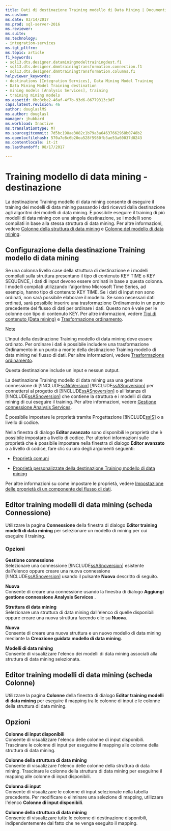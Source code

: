 ```yaml
---
title: Dati di destinazione Training modello di Data Mining | Documenti Microsoft
ms.custom: 
ms.date: 03/14/2017
ms.prod: sql-server-2016
ms.reviewer: 
ms.suite: 
ms.technology:
- integration-services
ms.tgt_pltfrm: 
ms.topic: article
f1_keywords:
- sql13.dts.designer.dataminingmodeltrainingdest.f1
- sql13.dts.designer.dmmtrainingtransformation.connection.f1
- sql13.dts.designer.dmmtrainingtransformation.columns.f1
helpviewer_keywords:
- destinations [Integration Services], Data Mining Model Training
- Data Mining Model Training destination
- mining models [Analysis Services], training
- training mining models
ms.assetid: 6bc8cbe2-46af-4f7b-93d6-86779313c9d7
caps.latest.revision: 46
author: douglaslMS
ms.author: douglasl
manager: jhubbard
ms.workload: Inactive
ms.translationtype: MT
ms.sourcegitcommit: 7d5bc198ae3082c1b79a3a64637662968b0748b2
ms.openlocfilehash: 570a7e8c6b20ea528f5980fb3ae53a60037d0243
ms.contentlocale: it-it
ms.lasthandoff: 08/17/2017

---
```

# <a name="data-mining-model-training-destination"></a>Training modello di data mining - destinazione
  La destinazione Training modello di data mining consente di eseguire il training dei modelli di data mining passando i dati ricevuti dalla destinazione agli algoritmi dei modelli di data mining. È possibile eseguire il training di più modelli di data mining con una singola destinazione, se i modelli sono compilati in base alla stessa struttura di data mining. Per altre informazioni, vedere [Colonne della struttura di data mining](../../analysis-services/data-mining/mining-structure-columns.md) e [Colonne del modello di data mining](../../analysis-services/data-mining/mining-model-columns.md).  
  
## <a name="configuration-of-the-data-mining-model-training-destination"></a>Configurazione della destinazione Training modello di data mining  
 Se una colonna livello case della struttura di destinazione e i modelli compilati sulla struttura presentano il tipo di contenuto KEY TIME o KEY SEQUENCE, i dati di input devono essere ordinati in base a questa colonna. I modelli compilati utilizzando l'algoritmo Microsoft Time Series, ad esempio, hanno tipo di contenuto KEY TIME. Se i dati di input non sono ordinati, non sarà possibile elaborare il modello. Se sono necessari dati ordinati, sarà possibile inserire una trasformazione Ordinamento in un punto precedente del flusso di dati per ordinare i dati. Questo non è vale per le colonne con tipo di contenuto KEY. Per altre informazioni, vedere [Tipi di contenuto &#40;Data mining&#41;](../../analysis-services/data-mining/content-types-data-mining.md) e [Trasformazione ordinamento](../../integration-services/data-flow/transformations/sort-transformation.md).  
  
> [!NOTE]  
>  L'input della destinazione Training modello di data mining deve essere ordinato. Per ordinare i dati è possibile includere una trasformazione Ordinamento in un punto a monte della destinazione Training modello di data mining nel flusso di dati. Per altre informazioni, vedere [Trasformazione ordinamento](../../integration-services/data-flow/transformations/sort-transformation.md).  
  
 Questa destinazione include un input e nessun output.  
  
 La destinazione Training modello di data mining usa una gestione connessione di [!INCLUDE[ssNoVersion](../../includes/ssnoversion-md.md)] [!INCLUDE[ssASnoversion](../../includes/ssasnoversion-md.md)] per connettersi al progetto di [!INCLUDE[ssASnoversion](../../includes/ssasnoversion-md.md)] o all'istanza di [!INCLUDE[ssASnoversion](../../includes/ssasnoversion-md.md)] che contiene la struttura e i modelli di data mining di cui eseguire il training. Per altre informazioni, vedere [Gestione connessione Analysis Services](../../integration-services/connection-manager/analysis-services-connection-manager.md).  
  
 È possibile impostare le proprietà tramite Progettazione [!INCLUDE[ssIS](../../includes/ssis-md.md)] o a livello di codice.  
  
 Nella finestra di dialogo **Editor avanzato** sono disponibili le proprietà che è possibile impostare a livello di codice. Per ulteriori informazioni sulle proprietà che è possibile impostare nella finestra di dialogo **Editor avanzato** o a livello di codice, fare clic su uno degli argomenti seguenti:  
  
-   [Proprietà comuni](http://msdn.microsoft.com/library/51973502-5cc6-4125-9fce-e60fa1b7b796)  
  
-   [Proprietà personalizzate della destinazione Training modello di data mining](../../integration-services/data-flow/data-mining-model-training-destination-custom-properties.md)  
  
 Per altre informazioni su come impostare le proprietà, vedere [Impostazione delle proprietà di un componente del flusso di dati](../../integration-services/data-flow/set-the-properties-of-a-data-flow-component.md).  
  
## <a name="data-mining-model-training-editor-connection-tab"></a>Editor training modelli di data mining (scheda Connessione)
  Utilizzare la pagina **Connessione** della finestra di dialogo **Editor training modelli di data mining** per selezionare un modello di mining per cui eseguire il training.  
  
### <a name="options"></a>Opzioni  
 **Gestione connessione**  
 Selezionare una connessione [!INCLUDE[ssASnoversion](../../includes/ssasnoversion-md.md)] esistente dall'elenco oppure creare una nuova connessione [!INCLUDE[ssASnoversion](../../includes/ssasnoversion-md.md)] usando il pulsante **Nuova** descritto di seguito.  
  
 **Nuova**  
 Consente di creare una connessione usando la finestra di dialogo **Aggiungi gestione connessione Analysis Services** .  
  
 **Struttura di data mining**  
 Selezionare una struttura di data mining dall'elenco di quelle disponibili oppure creare una nuova struttura facendo clic su **Nuova**.  
  
 **Nuova**  
 Consente di creare una nuova struttura e un nuovo modello di data mining mediante la **Creazione guidata modello di data mining**.  
  
 **Modelli di data mining**  
 Consente di visualizzare l'elenco dei modelli di data mining associati alla struttura di data mining selezionata.  
  
## <a name="data-mining-model-training-editor-columns-tab"></a>Editor training modelli di data mining (scheda Colonne)
  Utilizzare la pagina **Colonne** della finestra di dialogo **Editor training modelli di data mining** per eseguire il mapping tra le colonne di input e le colonne della struttura di data mining.  
  
## <a name="options"></a>Opzioni  
 **Colonne di input disponibili**  
 Consente di visualizzare l'elenco delle colonne di input disponibili. Trascinare le colonne di input per eseguirne il mapping alle colonne della struttura di data mining.  
  
 **Colonne della struttura di data mining**  
 Consente di visualizzare l'elenco delle colonne della struttura di data mining. Trascinare le colonne della struttura di data mining per eseguirne il mapping alle colonne di input disponibili.  
  
 **Colonna di input**  
 Consente di visualizzare le colonne di input selezionate nella tabella precedente. Per modificare o eliminare una selezione di mapping, utilizzare l'elenco **Colonne di input disponibili**.  
  
 **Colonne della struttura di data mining**  
 Consente di visualizzare tutte le colonne di destinazione disponibili, indipendentemente dal fatto che ne venga eseguito il mapping.  
  

